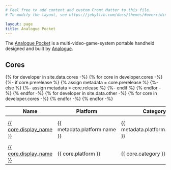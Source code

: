 ```yaml
---
# Feel free to add content and custom Front Matter to this file.
# To modify the layout, see https://jekyllrb.com/docs/themes/#overriding-theme-defaults

layout: page
title: Analogue Pocket
---
```


The [Analogue Pocket](https://www.analogue.co/pocket) is a multi-video-game-system portable handheld designed and built by [Analogue](https://www.analogue.co).

## Cores

<table class="datatable">
  <thead>
    <tr>
      <th>Name</th>
      <th>Platform</th>
      <th>Category</th>
      <th>Author</th>
      <th>Version</th>
      <th>Date</th>
      <th>API</th>
    </tr>
  </thead>
  <tbody>
    {% for developer in site.data.cores -%}
      {% for core in developer.cores -%}
        {%- if core.prerelease %}
          {% assign metadata = core.prerelease %}
        {%- else %}
          {%- assign metadata = core.release %}
        {%- endif %}
        <tr>
          <td><a href="https://github.com/{{ developer.username }}/{{ core.repository }}">{{ core.display_name }}</a></td>
          <td>{{ metadata.platform.name }}</td>
          <td>{{ metadata.platform.category }}</td>
          <td><a href="https://github.com/{{ developer.username }}">{{ developer.username }}</a></td>
          <td data-order="{{ metadata.tag_name | remove_first: "v" }}">
            <a href="https://github.com/{{ developer.username }}/{{ core.repository }}/releases/latest">{{ metadata.tag_name }}</a>
          </td>
          <td data-order="{{ metadata.release_date | date: "%s" }}">
            {{ metadata.release_date | date: "%b %-d, %Y" }}
          </td>
          <td class="check" data-order="1">&#10003;</td>
        </tr>
      {% endfor -%}
    {% endfor -%}
    {% for developer in site.data.other -%}
      {% for core in developer.cores -%}
        <tr>
          <td><a href="{{ core.repository_url }}">{{ core.display_name }}</a></td>
          <td>{{ core.platform }}</td>
          <td>{{ core.category }}</td>
          <td><a href="https://github.com/{{ developer.username }}">{{ developer.username }}</a></td>
          <td data-order="{{ core.version }}">
            <a href="{{ core.release_url }}">{{ core.version }}</a>
          </td>
          <td data-order="{{ core.release_date | date: "%s" }}">
            {{ core.release_date | date: "%b %-d, %Y" }}
          </td>
          <td data-order="0"></td>
        </tr>
      {% endfor -%}
    {% endfor -%}
  </tbody>
</table>

<script type="text/javascript" src="{{ "/assets/js/script.js" | relative_url }}"></script>
